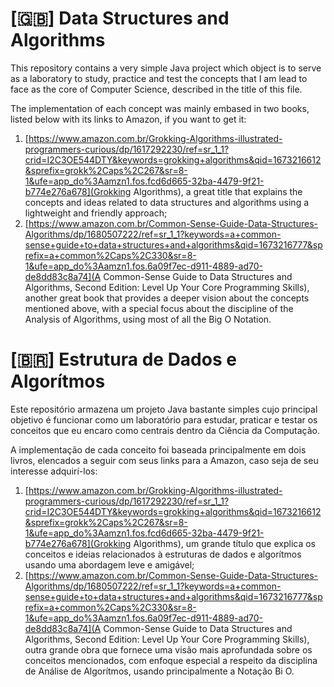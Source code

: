 # [🇬🇧] Data Structures and Algorithms

This repository contains a very simple Java project which object is to serve as a laboratory to study, practice and test the concepts that I am lead to face as the core of Computer Science, described in the title of this file.

The implementation of each concept was  mainly embased in two books, listed below with its links to Amazon, if you want to get it:
1. [https://www.amazon.com.br/Grokking-Algorithms-illustrated-programmers-curious/dp/1617292230/ref=sr_1_1?crid=I2C3OE544DTY&keywords=grokking+algorithms&qid=1673216612&sprefix=grokk%2Caps%2C267&sr=8-1&ufe=app_do%3Aamzn1.fos.fcd6d665-32ba-4479-9f21-b774e276a678](Grokking Algorithms), a great title that explains the concepts and ideas related to data structures and algorithms using a lightweight and friendly approach; 
2. [https://www.amazon.com.br/Common-Sense-Guide-Data-Structures-Algorithms/dp/1680507222/ref=sr_1_1?keywords=a+common-sense+guide+to+data+structures+and+algorithms&qid=1673216777&sprefix=a+common%2Caps%2C330&sr=8-1&ufe=app_do%3Aamzn1.fos.6a09f7ec-d911-4889-ad70-de8dd83c8a74](A Common-Sense Guide to Data Structures and Algorithms, Second Edition: Level Up Your Core Programming Skills), another great book that provides a deeper vision about the concepts mentioned above, with a special focus about the discipline of the Analysis of Algorithms, using most of all the Big O Notation.

# [🇧🇷] Estrutura de Dados e Algorítmos

Este repositório armazena um projeto Java bastante simples cujo principal objetivo é funcionar como um laboratório para estudar, praticar e testar os conceitos que eu encaro como centrais dentro da Ciência da Computação.

A implementação de cada conceito foi baseada principalmente em dois livros, elencados a seguir com seus links para a Amazon, caso seja de seu interesse adquirí-los:
1. [https://www.amazon.com.br/Grokking-Algorithms-illustrated-programmers-curious/dp/1617292230/ref=sr_1_1?crid=I2C3OE544DTY&keywords=grokking+algorithms&qid=1673216612&sprefix=grokk%2Caps%2C267&sr=8-1&ufe=app_do%3Aamzn1.fos.fcd6d665-32ba-4479-9f21-b774e276a678](Grokking Algorithms), um grande título que explica os conceitos e ideias relacionados à estruturas de dados e algorítmos usando uma abordagem leve e amigável; 
2. [https://www.amazon.com.br/Common-Sense-Guide-Data-Structures-Algorithms/dp/1680507222/ref=sr_1_1?keywords=a+common-sense+guide+to+data+structures+and+algorithms&qid=1673216777&sprefix=a+common%2Caps%2C330&sr=8-1&ufe=app_do%3Aamzn1.fos.6a09f7ec-d911-4889-ad70-de8dd83c8a74](A Common-Sense Guide to Data Structures and Algorithms, Second Edition: Level Up Your Core Programming Skills), outra grande obra que fornece uma visão mais aprofundada sobre os conceitos mencionados, com enfoque especial a respeito da disciplina de Análise de Algorítmos, usando principalmente a Notação Bi O.
